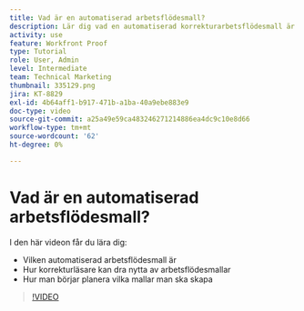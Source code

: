```yaml
---
title: Vad är en automatiserad arbetsflödesmall?
description: Lär dig vad en automatiserad korrekturarbetsflödesmall är och hur korrekturanvändare kan dra nytta av mallar. Börja planera vilka mallar som ska skapas.
activity: use
feature: Workfront Proof
type: Tutorial
role: User, Admin
level: Intermediate
team: Technical Marketing
thumbnail: 335129.png
jira: KT-8829
exl-id: 4b64aff1-b917-471b-a1ba-40a9ebe883e9
doc-type: video
source-git-commit: a25a49e59ca483246271214886ea4dc9c10e8d66
workflow-type: tm+mt
source-wordcount: '62'
ht-degree: 0%

---
```


# Vad är en automatiserad arbetsflödesmall?

I den här videon får du lära dig:

* Vilken automatiserad arbetsflödesmall är
* Hur korrekturläsare kan dra nytta av arbetsflödesmallar
* Hur man börjar planera vilka mallar man ska skapa

>[!VIDEO](https://video.tv.adobe.com/v/335129/?quality=12&learn=on)

<!---
Learn More Icon
Automated workflow overview
Create and manage Automated Workflow templates
Configure a proof
--->
